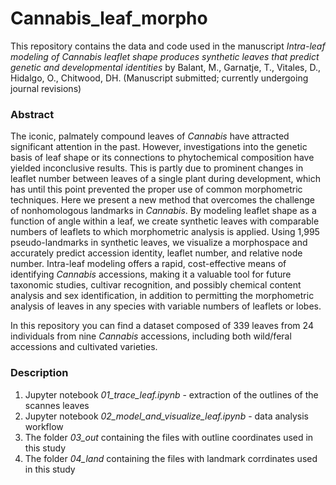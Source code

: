 # Cannabis_leaf_morpho

This repository contains the data and code used in the manuscript *Intra-leaf modeling of *Cannabis* leaflet shape produces synthetic leaves that predict genetic and developmental identities* by Balant, M., Garnatje, T., Vitales, D., Hidalgo, O., Chitwood, DH. (Manuscript submitted; currently undergoing journal revisions)

### Abstract
The iconic, palmately compound leaves of *Cannabis* have attracted significant attention in the past. However, investigations into the genetic basis of leaf shape or its connections to phytochemical composition have yielded inconclusive results. This is partly due to prominent changes in leaflet number between leaves of a single plant during development, which has until this point prevented the proper use of common morphometric techniques. Here we present a new method that overcomes the challenge of nonhomologous landmarks in *Cannabis*. By modeling leaflet shape as a function of angle within a leaf, we create synthetic leaves with comparable numbers of leaflets to which morphometric analysis is applied. Using 1,995 pseudo-landmarks in synthetic leaves, we visualize a morphospace and accurately predict accession identity, leaflet number, and relative node number. Intra-leaf modeling offers a rapid, cost-effective means of identifying *Cannabis* accessions, making it a valuable tool for future taxonomic studies, cultivar recognition, and possibly chemical content analysis and sex identification, in addition to permitting the morphometric analysis of leaves in any species with variable numbers of leaflets or lobes.


In this repository you can find a dataset composed of 339 leaves from 24 individuals from nine *Cannabis* accessions, including both wild/feral accessions and cultivated varieties. 

### Description
1. Jupyter notebook *01_trace_leaf.ipynb* - extraction of the outlines of the scannes leaves
2. Jupyter notebook *02_model_and_visualize_leaf.ipynb* - data analysis workflow
3. The folder *03_out* containing the files with outline coordinates used in this study
4. The folder *04_land* containing the files with landmark corrdinates used in this study
